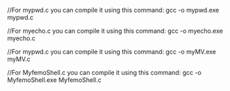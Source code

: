 //For mypwd.c you can compile it using this command:
gcc -o mypwd.exe mypwd.c


//For myecho.c you can compile it using this command:
gcc -o myecho.exe myecho.c



//For mypwd.c you can compile it using this command:
gcc -o myMV.exe myMV.c


//For MyfemoShell.c you can compile it using this command:
gcc -o MyfemoShell.exe MyfemoShell.c
